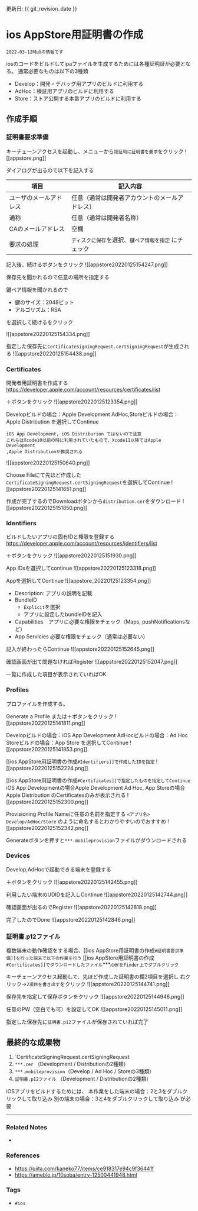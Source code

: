 更新日: {{ git_revision_date }}

# ios AppStore用証明書の作成
```ad-warning
2022-03-12時点の情報です
```

iosのコードをビルドしてipaファイルを生成するためには各種証明証が必要となる。
通常必要なものは以下の3種類
- Develop：開発・デバッグ用アプリのビルドに利用する
- AdHoc：検証用アプリのビルドに利用する
- Store：ストア公開する本番アプリのビルドに利用する

## 作成手順
### 証明書要求準備
キーチェーンアクセスを起動し、メニューから`認証局に証明書を要求`をクリック
![[appstore.png]]

ダイアログが出るので以下を記入する

| 項目                   | 記入内容                                              |
| ---------------------- | ----------------------------------------------------- |
| ユーザのメールアドレス | 任意（通常は開発者アカウントのメールアドレス）        |
| 通称                   | 任意（通常は開発者名称）                              |
| CAのメールアドレス     | 空欄                                                  |
| 要求の処理             | `ディスクに保存`を選択、`鍵ペア情報を指定` にチェック |

記入後、続けるボタンをクリック
![[appstore20220125154247.png]]

保存先を聞かれるので任意の場所を指定する

鍵ペア情報を聞かれるので
- 鍵のサイズ：2048ビット
- アルゴリズム：RSA

を選択して続けるをクリック

![[appstore20220125154334.png]]


指定した保存先に`CertificateSigningRequest.certSigningRequest`が生成される
![[appstore20220125154438.png]] 


### Certificates
開発者用証明書を作成する
https://developer.apple.com/account/resources/certificates/list 

＋ボタンをクリック
![[appstore20220125123354.png]]

Developビルドの場合：Apple Development
AdHoc,Storeビルドの場合：Apple Distribution
を選択してContinue

```ad-warning
iOS App Development, iOS Distriburion ではないので注意
これらはXcode10以前の時に利用されていたもので、Xcode11以降ではApple Development
,Apple Distributionが推奨される
```

![[appstore20220125150640.png]]

Choose Fileにて先ほど作成した`CertificateSigningRequest.certSigningRequest`を選択してContinue
![[appstore20220125141651.png]]

作成が完了するのでDownloadボタンから`distribution.cer`をダウンロード
![[appstore20220125151850.png]]

### Identifiers
ビルドしたいアプリの固有IDと権限を登録する
https://developer.apple.com/account/resources/identifiers/list

＋ボタンをクリック
![[appstore20220125151930.png]]

App IDsを選択してcontinue
![[appstore20220125123318.png]]

Appを選択してContinue
![[appstore_20220125123354.png]]

- Description: アプリの説明を記載
- BundleID
	- `Explicit`を選択
	- アプリに設定したbundleIDを記入
- Capabilities　アプリに必要な権限をチェック（Maps, pushNotificationsなど）
- App Servicies 必要な権限をチェック（通常は必要ない）

記入が終わったらContinue
![[appstore20220125152645.png]]

確認画面が出て問題なければRegister
![[appstore20220125152047.png]]

一覧に作成した項目が表示されていればOK

### Profiles
プロファイルを作成する。

Generate a Profile または＋ボタンをクリック
![[appstore20220125141811.png]]

Developビルドの場合：iOS App Development
AdHocビルドの場合：Ad Hoc
Storeビルドの場合：App Store
を選択してContinue
![[appstore20220125141853.png]]

[[ios AppStore用証明書の作成`#Identifiers]]で作成したIDを指定`
![[appstore20220125152224.png]]

[[ios AppStore用証明書の作成`#Certificates]]で指定したものを指定してContinue`
iOS App Developmentの場合Apple Development
Ad Hoc, App Storeの場合Apple Distribution
のCertificatesのみが表示される
![[appstore20220125152300.png]]

Provisioning Profile Nameに任意の名前を指定する
`<アプリ名> Develop/AdHoc/Store` のように命名するとわかりやすいのでおすすめ
![[appstore20220125152342.png]]

Generateボタンを押すと`***.mobileprovision`ファイルがダウンロードされる


### Devices
Develop,AdHocで起動できる端末を登録する

＋ボタンをクリック
![[appstore20220125142455.png]]

利用したい端末のUDIDを記入しContinue
![[appstore20220125142744.png]]

確認画面が出るのでRegister
![[appstore20220125142818.png]]

完了したのでDone
![[appstore20220125142846.png]]

### 証明書.p12ファイル
複数端末の動作確認をする場合、[[ios AppStore用証明書の作成`#証明書要求準備]]を行った端末で以下の作業を行う`
[[ios AppStore用証明書の作成`#Certificates]]でダウンロードしたファイル`***.cer`をFinder上でダブルクリック`

キーチェーンアクセス起動して、先ほど作成した証明書の欄2項目を選択し
右クリック→`2項目を書き出す`をクリック
![[appstore20220125144741.png]]

保存先を指定して保存ボタンをクリック
![[appstore20220125144946.png]]

任意のPW（空白でも可）を設定してOK
![[appstore20220125145011.png]]

指定した保存先に`証明書.p12`ファイルが保存されていれば完了

## 最終的な成果物
1.  `CertificateSigningRequest.certSigningRequest
2.   `***.cer` （Development / Distributionの2種類）
3.   `***.mobileprovision`（Develop / Ad Hoc / Storeの3種類）
4.   `証明書.p12ファイル` （Development / Distributionの2種類）

iOSアプリをビルドするためには、
本作業をした端末の場合：2と3をダブルクリックして取り込み
別の端末の場合：3と4をダブルクリックして取り込み
が必要


---
### Related Notes
- 

### References
- https://qiita.com/kaneko77/items/ce918317e94c9f36441f
- https://ameblo.jp/10soba/entry-12500441948.html

### Tags
- `#ios`